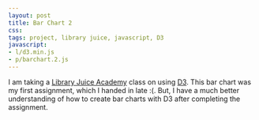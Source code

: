 ```yaml
---
layout: post
title: Bar Chart 2
css:
tags: project, library juice, javascript, D3
javascript:
- l/d3.min.js
- p/barchart.2.js
---
```


<div id="chart"></div>

I am taking a [Library Juice Academy](http://libraryjuiceacademy.com/) class on using [D3](http://d3js.org/). This bar chart was my first assignment, which I handed in late :(. But, I have a much better understanding of how to create bar charts with D3 after completing the assignment. 